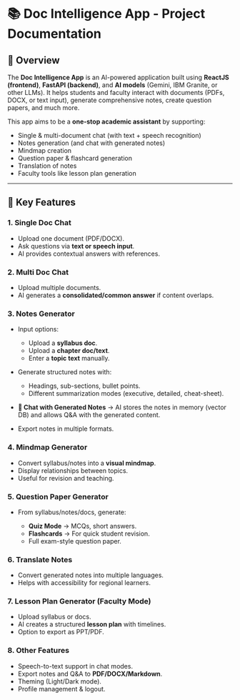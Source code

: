 # 📚 Doc Intelligence App - Project Documentation

## 🚀 Overview

The **Doc Intelligence App** is an AI-powered application built using **ReactJS (frontend)**, **FastAPI (backend)**, and **AI models** (Gemini, IBM Granite, or other LLMs). It helps students and faculty interact with documents (PDFs, DOCX, or text input), generate comprehensive notes, create question papers, and much more.

This app aims to be a **one-stop academic assistant** by supporting:

* Single & multi-document chat (with text + speech recognition)
* Notes generation (and chat with generated notes)
* Mindmap creation
* Question paper & flashcard generation
* Translation of notes
* Faculty tools like lesson plan generation

---

## 🎯 Key Features

### 1. **Single Doc Chat**

* Upload one document (PDF/DOCX).
* Ask questions via **text or speech input**.
* AI provides contextual answers with references.

### 2. **Multi Doc Chat**

* Upload multiple documents.
* AI generates a **consolidated/common answer** if content overlaps.

### 3. **Notes Generator**

* Input options:

  * Upload a **syllabus doc**.
  * Upload a **chapter doc/text**.
  * Enter a **topic text** manually.
* Generate structured notes with:

  * Headings, sub-sections, bullet points.
  * Different summarization modes (executive, detailed, cheat-sheet).
* **💬 Chat with Generated Notes** → AI stores the notes in memory (vector DB) and allows Q\&A with the generated content.
* Export notes in multiple formats.

### 4. **Mindmap Generator**

* Convert syllabus/notes into a **visual mindmap**.
* Display relationships between topics.
* Useful for revision and teaching.

### 5. **Question Paper Generator**

* From syllabus/notes/docs, generate:

  * **Quiz Mode** → MCQs, short answers.
  * **Flashcards** → For quick student revision.
  * Full exam-style question paper.

### 6. **Translate Notes**

* Convert generated notes into multiple languages.
* Helps with accessibility for regional learners.

### 7. **Lesson Plan Generator (Faculty Mode)**

* Upload syllabus or docs.
* AI creates a structured **lesson plan** with timelines.
* Option to export as PPT/PDF.

### 8. **Other Features**

* Speech-to-text support in chat modes.
* Export notes and Q\&A to **PDF/DOCX/Markdown**.
* Theming (Light/Dark mode).
* Profile management & logout.

